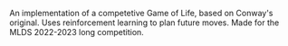 An implementation of a competetive Game of Life, based on Conway's original. Uses
reinforcement learning to plan future moves. Made for the MLDS 2022-2023 long competition.
